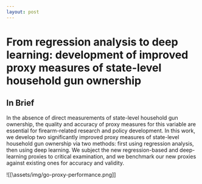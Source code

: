 ```yaml
---
layout: post
---
```


# From regression analysis to deep learning: development of improved proxy measures of state-level household gun ownership


## In Brief
In the absence of direct measurements of state-level household gun ownership, the quality and accuracy of proxy measures for this variable are essential for firearm-related research and policy development. In this work, we develop two significantly improved proxy measures of state-level household gun ownership via two methods: first using regression analysis, then using deep learning. We subject the new regression-based and deep-learning proxies to critical examination, and we benchmark our new proxies against existing ones for accuracy and validity.

![[\assets/img/go-proxy-performance.png]]


